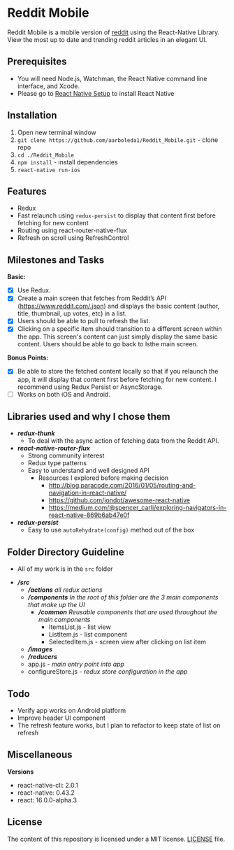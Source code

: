 # Reddit Mobile
Reddit Mobile is a mobile version of [reddit](https://www.reddit.com/) using the React-Native Library. View the most up to date and trending reddit articles in an elegant UI.
## Prerequisites
- You will need Node.js, Watchman, the React Native command line interface, and Xcode.
- Please go to [React Native Setup](https://facebook.github.io/react-native/docs/getting-started.html) to install React Native

## Installation
1. Open new terminal window
2. `git clone https://github.com/aarboleda1/Reddit_Mobile.git` - clone repo
3. `cd ./Reddit_Mobile`
4. `npm install` - install dependencies
5. `react-native run-ios`

## Features
- Redux
- Fast relaunch using `redux-persist` to display that content first before fetching for new content
- Routing using react-router-native-flux
- Refresh on scroll using RefreshControl

## Milestones and Tasks

**Basic:**
- [x] Use Redux.
- [x] Create a main screen that fetches from Reddit’s API (https://www.reddit.com/.json) and displays the basic content (author, title, thumbnail, up votes, etc) in a list.
- [x] Users should be able to pull to refresh the list.
- [x] Clicking on a specific item should transition to a different screen within the app. This screen's content can just simply display the same basic content. Users should be able to go back to lsthe main screen.

**Bonus Points:**

- [x] Be able to store the fetched content locally so that if you relaunch the app, it will display that content first before fetching for new content. I recommend using Redux Persist or AsyncStorage.
- [ ] Works on both iOS and Android.

## Libraries used and why I chose them
- **_redux-thunk_** 
    - To deal with the async action of fetching data from the Reddit API.
- **_react-native-router-flux_**
    - Strong community interest
    - Redux type patterns
    - Easy to understand and well designed API
        * Resources I explored before making decision
            * http://blog.paracode.com/2016/01/05/routing-and-navigation-in-react-native/
            * https://github.com/jondot/awesome-react-native
            * https://medium.com/@spencer_carli/exploring-navigators-in-react-native-869b6ab47e0f
- **_redux-persist_**
    - Easy to use `autoRehydrate(config)` method out of the box

## Folder Directory Guideline
- All of my work is in the `src` folder
* **_/src_**
   - **_/actions_** _all redux actions_
   - **_/components_** _In the root of this folder are the 3 main components that make up the UI_        
     - **_/common_** _Reusable components that are used throughout the main components_
        + ItemsList.js - list view
        + ListItem.js - list component
        + SelectedItem.js - screen view after clicking on list item
   - **_/images_**    
   - **_/reducers_** 
   + app.js - _main entry point into app_    
   + configureStore.js - _redux store configuration in the app_
    
## Todo
- Verify app works on Android platform
- Improve header UI component
- The refresh feature works, but I plan to refactor to keep state of list on refresh

## Miscellaneous
**Versions**
- react-native-cli: 2.0.1
- react-native: 0.43.2
- react: 16.0.0-alpha.3

## License
The content of this repository is licensed under a MIT license.
[LICENSE](/LICENSE) file.


